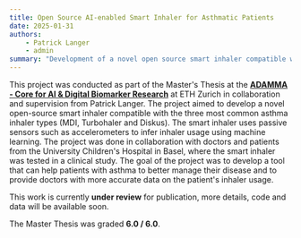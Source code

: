 ```yaml
---
title: Open Source AI-enabled Smart Inhaler for Asthmatic Patients
date: 2025-01-31
authors:
    - Patrick Langer
    - admin
summary: "Development of a novel open source smart inhaler compatible with the three most common asthma inhaler types. Using passive sensors such as accelerometers to infer inhaler usage using machine learning. Grade: 6.0 / 6.0"
---
```


This project was conducted as part of the Master's Thesis at the [**ADAMMA - Core for AI & Digital Biomarker Research**](https://adamma.ethz.ch/) at ETH Zurich in collaboration and supervision from Patrick Langer. The project aimed to develop a novel open-source smart inhaler compatible with the three most common asthma inhaler types (MDI, Turbohaler and Diskus). The smart inhaler uses passive sensors such as accelerometers to infer inhaler usage using machine learning. The project was done in collaboration with doctors and patients from the University Children's Hospital in Basel, where the smart inhaler was tested in a clinical study. The goal of the project was to develop a tool that can help patients with asthma to better manage their disease and to provide doctors with more accurate data on the patient's inhaler usage.

This work is currently **under review** for publication, more details, code and data will be available soon.

The Master Thesis was graded **6.0 / 6.0**.